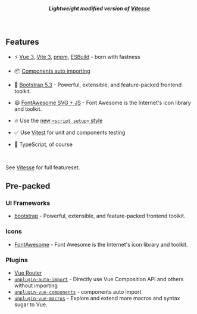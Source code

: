 <h5 align='center'>
<b>Lightweight modified version of <a href="https://github.com/antfu/vitesse">Vitesse</a></b>
</h5>

<br>

## Features

- ⚡️ [Vue 3](https://github.com/vuejs/core), [Vite 3](https://github.com/vitejs/vite), [pnpm](https://pnpm.io/), [ESBuild](https://github.com/evanw/esbuild) - born with fastness

- 📦 [Components auto importing](./src/components)

- 🎨 [Bootstrap 5.3](https://getbootstrap.com/) - Powerful, extensible, and feature-packed frontend toolkit.

- 😃 [FontAwesome SVG + JS](https://fontawesome.com/) - Font Awesome is the Internet's icon library and toolkit.

- 🔥 Use the [new `<script setup>` style](https://github.com/vuejs/rfcs/pull/227)

- ✅ Use [Vitest](http://vitest.dev/) for unit and components testing

- 🦾 TypeScript, of course

<br>

See [Vitesse](https://github.com/antfu/vitesse) for full featureset.

## Pre-packed

### UI Frameworks

- [bootstrap](https://getbootstrap.com/) - Powerful, extensible, and feature-packed frontend toolkit.

### Icons

- [FontAwesome](https://fontawesome.com/) - Font Awesome is the Internet's icon library and toolkit.

### Plugins

- [Vue Router](https://github.com/vuejs/vue-router)
- [`unplugin-auto-import`](https://github.com/antfu/unplugin-auto-import) - Directly use Vue Composition API and others without importing
- [`unplugin-vue-components`](https://github.com/antfu/unplugin-vue-components) - components auto import
- [`unplugin-vue-macros`](https://github.com/sxzz/unplugin-vue-macros) - Explore and extend more macros and syntax sugar to Vue.

